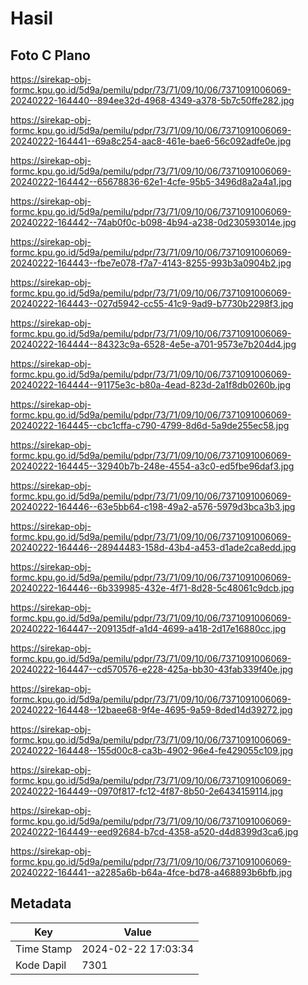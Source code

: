 # Hasil

## Foto C Plano

https://sirekap-obj-formc.kpu.go.id/5d9a/pemilu/pdpr/73/71/09/10/06/7371091006069-20240222-164440--894ee32d-4968-4349-a378-5b7c50ffe282.jpg

https://sirekap-obj-formc.kpu.go.id/5d9a/pemilu/pdpr/73/71/09/10/06/7371091006069-20240222-164441--69a8c254-aac8-461e-bae6-56c092adfe0e.jpg

https://sirekap-obj-formc.kpu.go.id/5d9a/pemilu/pdpr/73/71/09/10/06/7371091006069-20240222-164442--65678836-62e1-4cfe-95b5-3496d8a2a4a1.jpg

https://sirekap-obj-formc.kpu.go.id/5d9a/pemilu/pdpr/73/71/09/10/06/7371091006069-20240222-164442--74ab0f0c-b098-4b94-a238-0d230593014e.jpg

https://sirekap-obj-formc.kpu.go.id/5d9a/pemilu/pdpr/73/71/09/10/06/7371091006069-20240222-164443--fbe7e078-f7a7-4143-8255-993b3a0904b2.jpg

https://sirekap-obj-formc.kpu.go.id/5d9a/pemilu/pdpr/73/71/09/10/06/7371091006069-20240222-164443--027d5942-cc55-41c9-9ad9-b7730b2298f3.jpg

https://sirekap-obj-formc.kpu.go.id/5d9a/pemilu/pdpr/73/71/09/10/06/7371091006069-20240222-164444--84323c9a-6528-4e5e-a701-9573e7b204d4.jpg

https://sirekap-obj-formc.kpu.go.id/5d9a/pemilu/pdpr/73/71/09/10/06/7371091006069-20240222-164444--91175e3c-b80a-4ead-823d-2a1f8db0260b.jpg

https://sirekap-obj-formc.kpu.go.id/5d9a/pemilu/pdpr/73/71/09/10/06/7371091006069-20240222-164445--cbc1cffa-c790-4799-8d6d-5a9de255ec58.jpg

https://sirekap-obj-formc.kpu.go.id/5d9a/pemilu/pdpr/73/71/09/10/06/7371091006069-20240222-164445--32940b7b-248e-4554-a3c0-ed5fbe96daf3.jpg

https://sirekap-obj-formc.kpu.go.id/5d9a/pemilu/pdpr/73/71/09/10/06/7371091006069-20240222-164446--63e5bb64-c198-49a2-a576-5979d3bca3b3.jpg

https://sirekap-obj-formc.kpu.go.id/5d9a/pemilu/pdpr/73/71/09/10/06/7371091006069-20240222-164446--28944483-158d-43b4-a453-d1ade2ca8edd.jpg

https://sirekap-obj-formc.kpu.go.id/5d9a/pemilu/pdpr/73/71/09/10/06/7371091006069-20240222-164446--6b339985-432e-4f71-8d28-5c48061c9dcb.jpg

https://sirekap-obj-formc.kpu.go.id/5d9a/pemilu/pdpr/73/71/09/10/06/7371091006069-20240222-164447--209135df-a1d4-4699-a418-2d17e16880cc.jpg

https://sirekap-obj-formc.kpu.go.id/5d9a/pemilu/pdpr/73/71/09/10/06/7371091006069-20240222-164447--cd570576-e228-425a-bb30-43fab339f40e.jpg

https://sirekap-obj-formc.kpu.go.id/5d9a/pemilu/pdpr/73/71/09/10/06/7371091006069-20240222-164448--12baee68-9f4e-4695-9a59-8ded14d39272.jpg

https://sirekap-obj-formc.kpu.go.id/5d9a/pemilu/pdpr/73/71/09/10/06/7371091006069-20240222-164448--155d00c8-ca3b-4902-96e4-fe429055c109.jpg

https://sirekap-obj-formc.kpu.go.id/5d9a/pemilu/pdpr/73/71/09/10/06/7371091006069-20240222-164449--0970f817-fc12-4f87-8b50-2e6434159114.jpg

https://sirekap-obj-formc.kpu.go.id/5d9a/pemilu/pdpr/73/71/09/10/06/7371091006069-20240222-164449--eed92684-b7cd-4358-a520-d4d8399d3ca6.jpg

https://sirekap-obj-formc.kpu.go.id/5d9a/pemilu/pdpr/73/71/09/10/06/7371091006069-20240222-164441--a2285a6b-b64a-4fce-bd78-a468893b6bfb.jpg


## Metadata

| Key        | Value               |
| ---------- | ------------------- |
| Time Stamp | 2024-02-22 17:03:34 |
| Kode Dapil | 7301                |



